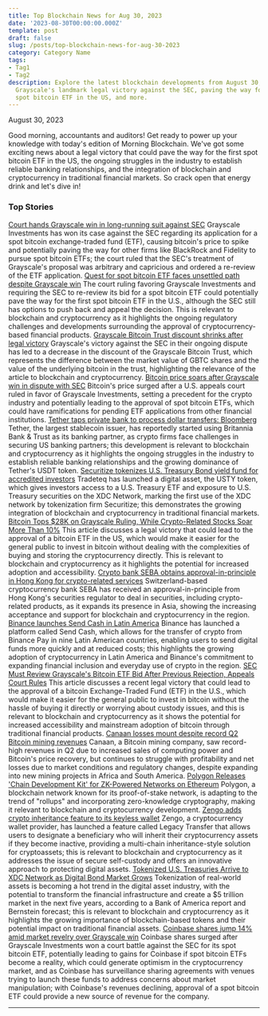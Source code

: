 ```yaml
---
title: Top Blockchain News for Aug 30, 2023
date: '2023-08-30T00:00:00.000Z'
template: post
draft: false
slug: /posts/top-blockchain-news-for-aug-30-2023
category: Category Name
tags:
- Tag1
- Tag2
description: Explore the latest blockchain developments from August 30, 2023, including
  Grayscale's landmark legal victory against the SEC, paving the way for a potential
  spot bitcoin ETF in the US, and more.
---
```

August 30, 2023

Good morning, accountants and auditors! Get ready to power up your knowledge with today's edition of Morning Blockchain. We've got some exciting news about a legal victory that could pave the way for the first spot bitcoin ETF in the US, the ongoing struggles in the industry to establish reliable banking relationships, and the integration of blockchain and cryptocurrency in traditional financial markets. So crack open that energy drink and let's dive in!

### Top Stories
[Court hands Grayscale win in long-running suit against SEC](https://www.theblock.co/post/246115/court-hands-grayscale-win-in-long-running-suit-against-sec?utm_source=rss&utm_medium=rss/)
Grayscale Investments has won its case against the SEC regarding its application for a spot bitcoin exchange-traded fund (ETF), causing bitcoin's price to spike and potentially paving the way for other firms like BlackRock and Fidelity to pursue spot bitcoin ETFs; the court ruled that the SEC's treatment of Grayscale's proposal was arbitrary and capricious and ordered a re-review of the ETF application.
[Quest for spot bitcoin ETF faces unsettled path despite Grayscale win](https://www.theblock.co/post/248030/quest-for-spot-bitcoin-etf-faces-unsettled-path-despite-grayscale-win?utm_source=rss&utm_medium=rss/)
The court ruling favoring Grayscale Investments and requiring the SEC to re-review its bid for a spot bitcoin ETF could potentially pave the way for the first spot bitcoin ETF in the U.S., although the SEC still has options to push back and appeal the decision. This is relevant to blockchain and cryptocurrency as it highlights the ongoing regulatory challenges and developments surrounding the approval of cryptocurrency-based financial products.
[Grayscale Bitcoin Trust discount shrinks after legal victory](https://www.theblock.co/post/247959/grayscale-bitcoin-trust-discount-shrinks-after-legal-victory?utm_source=rss&utm_medium=rss/)
Grayscale's victory against the SEC in their ongoing dispute has led to a decrease in the discount of the Grayscale Bitcoin Trust, which represents the difference between the market value of GBTC shares and the value of the underlying bitcoin in the trust, highlighting the relevance of the article to blockchain and cryptocurrency.
[Bitcoin price soars after Grayscale win in dispute with SEC](https://www.theblock.co/post/247947/bitcoin-price-soars-after-grayscale-win-in-dispute-with-sec?utm_source=rss&utm_medium=rss/)
Bitcoin's price surged after a U.S. appeals court ruled in favor of Grayscale Investments, setting a precedent for the crypto industry and potentially leading to the approval of spot bitcoin ETFs, which could have ramifications for pending ETF applications from other financial institutions.
[Tether taps private bank to process dollar transfers: Bloomberg](https://www.theblock.co/post/248048/tether-taps-private-bank-to-process-dollar-transfers-bloomberg?utm_source=rss&utm_medium=rss/)
Tether, the largest stablecoin issuer, has reportedly started using Britannia Bank & Trust as its banking partner, as crypto firms face challenges in securing US banking partners; this development is relevant to blockchain and cryptocurrency as it highlights the ongoing struggles in the industry to establish reliable banking relationships and the growing dominance of Tether's USDT token.
[Securitize tokenizes U.S. Treasury Bond yield fund for accredited investors](https://www.theblock.co/post/247905/securitize-tokenizes-u-s-treasury-bond-yield-fund-for-accredited-investors?utm_source=rss&utm_medium=rss/)
Tradeteq has launched a digital asset, the USTY token, which gives investors access to a U.S. Treasury ETF and exposure to U.S. Treasury securities on the XDC Network, marking the first use of the XDC network by tokenization firm Securitize; this demonstrates the growing integration of blockchain and cryptocurrency in traditional financial markets.
[Bitcoin Tops $28K on Grayscale Ruling, While Crypto-Related Stocks Soar More Than 10%](https://www.coindesk.com/markets/2023/08/29/bitcoin-jumps-5-on-grayscale-ruling-crypto-related-stocks-soar-more-than-10/?utm_medium=referral&utm_source=rss&utm_campaign=headlines/)
This article discusses a legal victory that could lead to the approval of a bitcoin ETF in the US, which would make it easier for the general public to invest in bitcoin without dealing with the complexities of buying and storing the cryptocurrency directly. This is relevant to blockchain and cryptocurrency as it highlights the potential for increased adoption and accessibility.
[Crypto bank SEBA obtains approval-in-principle in Hong Kong for crypto-related services](https://www.theblock.co/post/247818/crypto-bank-seba-obtains-approval-in-principle-in-hong-kong?utm_source=rss&utm_medium=rss/)
Switzerland-based cryptocurrency bank SEBA has received an approval-in-principle from Hong Kong's securities regulator to deal in securities, including crypto-related products, as it expands its presence in Asia, showing the increasing acceptance and support for blockchain and cryptocurrency in the region.
[Binance launches Send Cash in Latin America](https://www.theblock.co/post/248021/binance-launches-send-cash-in-latin-america?utm_source=rss&utm_medium=rss/)
Binance has launched a platform called Send Cash, which allows for the transfer of crypto from Binance Pay in nine Latin American countries, enabling users to send digital funds more quickly and at reduced costs; this highlights the growing adoption of cryptocurrency in Latin America and Binance's commitment to expanding financial inclusion and everyday use of crypto in the region.
[SEC Must Review Grayscale's Bitcoin ETF Bid After Previous Rejection, Appeals Court Rules](https://www.coindesk.com/policy/2023/08/29/sec-must-review-grayscales-etf-bid-appeals-court-rules/?utm_medium=referral&utm_source=rss&utm_campaign=headlines/)
This article discusses a recent legal victory that could lead to the approval of a bitcoin Exchange-Traded Fund (ETF) in the U.S., which would make it easier for the general public to invest in bitcoin without the hassle of buying it directly or worrying about custody issues, and this is relevant to blockchain and cryptocurrency as it shows the potential for increased accessibility and mainstream adoption of bitcoin through traditional financial products.
[Canaan losses mount despite record Q2 Bitcoin mining revenues](https://www.theblock.co/post/247962/canaan-losses-q2-bitcoin-mining-revenues-record?utm_source=rss&utm_medium=rss/)
Canaan, a Bitcoin mining company, saw record-high revenues in Q2 due to increased sales of computing power and Bitcoin's price recovery, but continues to struggle with profitability and net losses due to market conditions and regulatory changes, despite expanding into new mining projects in Africa and South America.
[Polygon Releases 'Chain Development Kit' for ZK-Powered Networks on Ethereum](https://www.coindesk.com/tech/2023/08/29/polygon-plans-chain-development-kit-for-zk-powered-networks-on-ethereum/?utm_medium=referral&utm_source=rss&utm_campaign=headlines/)
Polygon, a blockchain network known for its proof-of-stake network, is adapting to the trend of "rollups" and incorporating zero-knowledge cryptography, making it relevant to blockchain and cryptocurrency development.
[Zengo adds crypto inheritance feature to its keyless wallet](https://www.theblock.co/post/247937/zengo-adds-crypto-inheritance-feature-to-its-keyless-wallet?utm_source=rss&utm_medium=rss/)
Zengo, a cryptocurrency wallet provider, has launched a feature called Legacy Transfer that allows users to designate a beneficiary who will inherit their cryptocurrency assets if they become inactive, providing a multi-chain inheritance-style solution for cryptoassets; this is relevant to blockchain and cryptocurrency as it addresses the issue of secure self-custody and offers an innovative approach to protecting digital assets.
[Tokenized U.S. Treasuries Arrive to XDC Network as Digital Bond Market Grows](https://www.coindesk.com/markets/2023/08/29/tokenized-us-treasuries-arrive-to-xdc-network-as-digital-bond-market-grows/?utm_medium=referral&utm_source=rss&utm_campaign=headlines/)
Tokenization of real-world assets is becoming a hot trend in the digital asset industry, with the potential to transform the financial infrastructure and create a $5 trillion market in the next five years, according to a Bank of America report and Bernstein forecast; this is relevant to blockchain and cryptocurrency as it highlights the growing importance of blockchain-based tokens and their potential impact on traditional financial assets.
[Coinbase shares jump 14% amid market revelry over Grayscale win](https://www.theblock.co/post/247997/coinbase-shares-jump-14-amid-market-revelry-over-grayscale-win?utm_source=rss&utm_medium=rss/)
Coinbase shares surged after Grayscale Investments won a court battle against the SEC for its spot bitcoin ETF, potentially leading to gains for Coinbase if spot bitcoin ETFs become a reality, which could generate optimism in the cryptocurrency market, and as Coinbase has surveillance sharing agreements with venues trying to launch these funds to address concerns about market manipulation; with Coinbase's revenues declining, approval of a spot bitcoin ETF could provide a new source of revenue for the company.

---